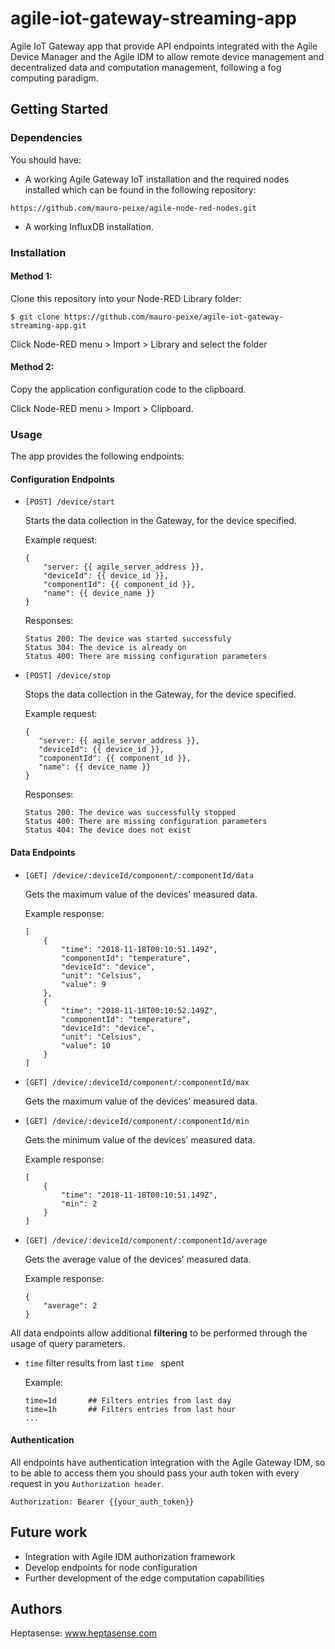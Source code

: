 # agile-iot-gateway-streaming-app

Agile IoT Gateway app that provide API endpoints integrated with the Agile Device Manager and the Agile IDM to allow remote device management and decentralized data and computation management, following a fog computing paradigm.


## Getting Started

### Dependencies

You should have:
- A working Agile Gateway IoT installation and the required nodes installed which can be found in the following repository:
```
https://github.com/mauro-peixe/agile-node-red-nodes.git
```

- A working InfluxDB installation.

### Installation

#### Method 1:
Clone this repository into your Node-RED Library folder:

```
$ git clone https://github.com/mauro-peixe/agile-iot-gateway-streaming-app.git
```
Click Node-RED menu > Import > Library and select the folder


#### Method 2:
Copy the application configuration code to the clipboard.

Click Node-RED menu > Import > Clipboard.


### Usage

The app provides the following endpoints:

#### Configuration Endpoints

- ``[POST] /device/start``
    
    Starts the data collection in the Gateway, for the device specified.
    
    Example request:
    
    ```
    {
        "server: {{ agile_server_address }},
        "deviceId": {{ device_id }},
        "componentId": {{ component_id }},
        "name": {{ device_name }}
    }
    ```   
  
    Responses:
    ```
    Status 200: The device was started successfuly
    Status 304: The device is already on
    Status 400: There are missing configuration parameters
    ```
    
- ``[POST] /device/stop``
    
    Stops the data collection in the Gateway, for the device specified.

    Example request:

     ```
    {
        "server: {{ agile_server_address }},
        "deviceId": {{ device_id }},
        "componentId": {{ component_id }},
        "name": {{ device_name }}
    }
    ```   
     Responses:
    ```
    Status 200: The device was successfully stopped
    Status 400: There are missing configuration parameters
    Status 404: The device does not exist
    ```
      


#### Data Endpoints


- ``[GET] /device/:deviceId/component/:componentId/data``
    
    Gets the maximum value of the devices' measured data.

    Example response:
    ```
    [
        {
            "time": "2018-11-18T00:10:51.149Z",
            "componentId": "temperature",
            "deviceId": "device",
            "unit": "Celsius",
            "value": 9
        },
        {
            "time": "2018-11-18T00:10:52.149Z",
            "componentId": "temperature",
            "deviceId": "device",
            "unit": "Celsius",
            "value": 10
        }
    ]
    ```
    
- ``[GET] /device/:deviceId/component/:componentId/max``
    
    Gets the maximum value of the devices' measured data.


- ``[GET] /device/:deviceId/component/:componentId/min``
    
    Gets the minimum value of the devices' measured data.
 
     Example response:
    ```
    [
        {
            "time": "2018-11-18T00:10:51.149Z",
            "min": 2
        }
    ]
    ```
    
    
- ``[GET] /device/:deviceId/component/:componentId/average``
   
    Gets the average value of the devices' measured data.
     
    Example response:
     
    ```
    {
        "average": 2
    }
    ```



All data endpoints allow additional **filtering** to be performed through the usage of query parameters.

- ``time`` filter results from last ``time `` spent
    
    Example:
    ```
    time=1d       ## Filters entries from last day
    time=1h       ## Filters entries from last hour
    ...

    ```   


#### Authentication

All endpoints have authentication integration with the Agile Gateway IDM, so to be able to access them you should pass your auth token with every request in you ``Authorization header``.


```
Authorization: Bearer {{your_auth_token}}
``` 


## Future work
- Integration with Agile IDM authorization framework
- Develop endpoints for node configuration 
- Further development of the edge computation capabilities

## Authors

Heptasense: <a href="http://heptasense.com">www.heptasense.com</a>
